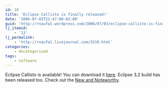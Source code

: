 ```yaml
---
id: 18
title: 'Eclipse Callisto is finally released!'
date: '2006-07-03T21:47:00-03:00'
guid: 'http://rnaufal.wordpress.com/2006/07/03/eclipse-callisto-is-finally-released/'
lj_itemid:
    - '13'
lj_permalink:
    - 'http://rnaufal.livejournal.com/3519.html'
categories:
    - Uncategorized
tags:
    - software
---
```


Eclipse Callisto is available! You can download it [here](http://www.eclipse.org/callisto/). Eclipse 3.2 build has been released too. Check out the [New and Noteworthy](http://download.eclipse.org/eclipse/downloads/drops/R-3.2-200606291905/new_noteworthy/eclipse-news.html).